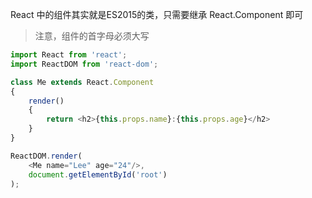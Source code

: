 React 中的组件其实就是ES2015的类，只需要继承 React.Component 即可

> 注意，组件的首字母必须大写

```js
import React from 'react';
import ReactDOM from 'react-dom';

class Me extends React.Component
{
    render()
    {
        return <h2>{this.props.name}:{this.props.age}</h2>
    }
}

ReactDOM.render(
    <Me name="Lee" age="24"/>,
    document.getElementById('root')
);

```



